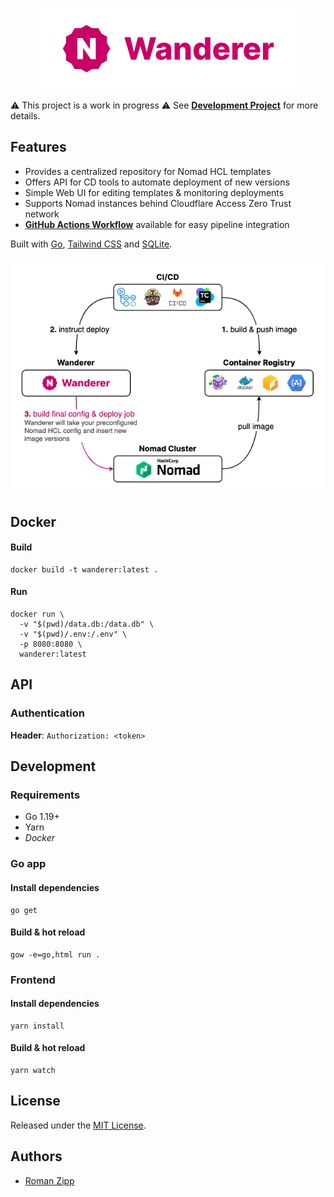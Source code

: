 <p align="center">
  <img src="wordmark.png" />
</p>

⚠️ This project is a work in progress ⚠️ See [**Development Project**](https://github.com/users/romanzipp/projects/2/views/1) for more details.

## Features

- Provides a centralized repository for Nomad HCL templates
- Offers API for CD tools to automate deployment of new versions
- Simple Web UI for editing templates & monitoring deployments
- Supports Nomad instances behind Cloudflare Access Zero Trust network
- [**GitHub Actions Workflow**](https://github.com/romanzipp/Wanderer-Action) available for easy pipeline integration

Built with [Go](https://go.dev/), [Tailwind CSS](https://tailwindcss.com/) and [SQLite](https://sqlite.org/).

![](diagram.png)

## Docker

#### Build

```shell
docker build -t wanderer:latest .
```

#### Run

```shell
docker run \
  -v "$(pwd)/data.db:/data.db" \
  -v "$(pwd)/.env:/.env" \
  -p 8080:8080 \
  wanderer:latest
```

## API

### Authentication

**Header**: `Authorization: <token>`

## Development

### Requirements

- Go 1.19+
- Yarn
- _Docker_

### Go app

#### Install dependencies

```
go get
```

#### Build & hot reload

```shell
gow -e=go,html run .
```

### Frontend

#### Install dependencies

```
yarn install
```

#### Build & hot reload

```shell
yarn watch
```

## License

Released under the [MIT License](LICENSE.md).

## Authors

- [Roman Zipp](https://github.com/romanzipp)
